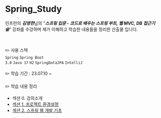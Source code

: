 # Spring_Study

인프런의 ***김영한***님의 "***스프링 입문 - 코드로 배우는 스프링 부트, 웹 MVC, DB 접근기술***" 강좌를 수강하며 제가 이해하고 학습한 내용들을 정리한 산출물 입니다.

<br><br>
✏️ 사용 스택
<br>
<code>Spring</code>
<code>Spring Boot 3.0</code>
<code>Java 17</code>
<code>H2</code>
<code>SpringDataJPA</code>
<code>IntelliJ</code>
<br>
<br>
✏️ 학습 기간 : 23.07.10 ~
<br>
<br>
✏️ 학습 내용 정리
  - 섹션 0. 강의소개
  - [섹션 1. 프로젝트 환경설정](https://github.com/An0401na/Spring_Study/blob/main/section%2001.%20%ED%94%84%EB%A1%9C%EC%A0%9D%ED%8A%B8%20%ED%99%98%EA%B2%BD%EC%84%A4%EC%A0%95/README.md) 
  - [섹션 2. 스프링 웹 개발 기초](https://github.com/An0401na/Spring_Study/blob/main/section%2002.%20%EC%8A%A4%ED%94%84%EB%A7%81%20%EC%9B%B9%20%EA%B0%9C%EB%B0%9C%20%EA%B8%B0%EC%B4%88/hello/README.md)

  
    
